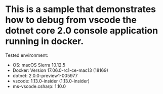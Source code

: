 # This is a sample that demonstrates how to debug from vscode the dotnet core 2.0 console application running in docker. 

Tested environment:
* OS: macOS Sierra 10.12.5
* Docker: Version 17.06.0-rc1-ce-mac13 (18169)
* dotnet: 2.0.0-preview1-005977
* vscode: 1.13.0-insider (1.13.0-insider)
* ms-vscode.csharp: 1.10.0